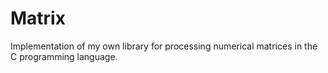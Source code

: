 # Matrix
Implementation of my own library for processing numerical matrices in the C programming language.
